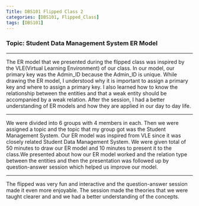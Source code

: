 ```yaml
---
Title: DBS101 Flipped Class 2
categories: [DBS101, Flipped_Class]
tags: [DBS101]
---
```


### Topic: Student Data Management System ER Model
---

The ER model that we presented during the flipped class was inspired by the VLE(Virtual Learning Environment) of our class. In our model, our primary key was the Admin_ID because the Admin_ID is unique.  While drawing the ER model, I understood why it is important to assign a primary key and where to assign a primary key. I also learned how to know the relationship between the entities and that a weak entity should be accompanied by a weak relation. After the session, I had a better understanding of ER models and how they are applied in our day to day life.

---

We were divided into 6 groups with 4 members in each. Then we were assigned a topic and the topic that my group got was the Student Management System. Our ER model was inspired from VLE since it was closely related Student Data Management System. We were given total of 50 minutes to draw our ER model and 10 minutes to present it to the class.We presented about how our ER model worked and the relation type between the entities and then the presentation was followed up by question-answer session which helped us improve our model.

---

The flipped was very fun and interactive and the question-answer session made it even more enjoyable. The session made the theories that we were taught clearer and and we had a better understanding of the concepts.